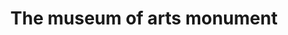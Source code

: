 ---
pid: llp292
title: The museum of arts monument
location_transcription: philadelphia
coordinates: "[-75.175117501046, 39.925416807871]"
zipcode: 
gen_neighborhood: 
neighborhood: 
outside_phl: 
age: '9'
age_range: 6-13
instagram: 
image_file_name: llp_292.jpg
proposal_transcription: 
topic: Architecture,Neighborhoods
topic_summary: 0, 0, 0
type: Building,Museum
keywords_other: pafa, paintbrush, museum
credit: Rayana Nieves
image_labels: 
twitter: 
facebook: 
permalink: "/monuments/llp292/"
layout: item-page
---